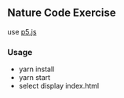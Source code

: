 ## Nature Code Exercise

use [p5.js](https://p5js.org)

### Usage

* yarn install
* yarn start
* select display index.html
